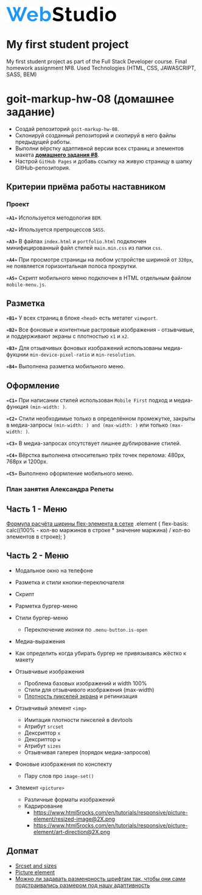 ![Web Studio Logo](https://github.com/MykolaDanyliuk/goit-markup-hw-08/blob/main/images/webstudio.svg)

<!-- ![](https://media.giphy.com/media/jIgOmyl9CwlG/giphy.gif)
![](https://media.giphy.com/media/7b8jdNUoFBdcoILjjv/giphy.gif) -->

<!-- ![](https://media.giphy.com/media/26tn33aiTi1jkl6H6/giphy.gif) -->

<!-- ![](https://media.giphy.com/media/cUAGuLiEcTBwRfkAQq/giphy.gif) -->

<!-- ![](https://media.giphy.com/media/wIVCkv3bcsBwFyESSC/giphy.gif) -->

# My first student project

My first student project as part of the Full Stack Developer course. Final homework assignment №8.
Used Technologies (HTML, CSS, JAWASCRIPT, SASS, BEM)

# goit-markup-hw-08 (домашнее задание)

- Создай репозиторий `goit-markup-hw-08`.
- Склонируй созданный репозиторий и скопируй в него файлы предыдущей работы.
- Выполни вёрстку адаптивной версии всех страниц и элементов макета
  [**домашнего задания #8**](<https://www.figma.com/file/oTYBECAN79dXy19hzWObO4/Web-Studio-(Version-2.1)?node-id=1%3A3330>).
- Настрой `GitHub Pages` и добавь ссылку на живую страницу в шапку
  GitHub-репозитория.

## Критерии приёма работы наставником

### Проект

**`«A1»`** Используется методология `BEM`.

**`«A2»`** Ипользуется препроцессов `SASS`.

**`«A3»`** В файлах `index.html` и `portfolio.html` подключен минифицированный
файл стилей `main.min.css` из папки `css`.

**`«A4»`** При просмотре страницы на любом устройстве шириной от `320px`, не
появляется горизонтальная полоса прокрутки.

**`«A5»`** Скрипт мобильного меню подключен в HTML отдельным файлом
`mobile-menu.js`.

## Разметка

**`«B1»`** У всех страниц в блоке `<head>` есть метатег `viewport`.

**`«B2»`** Все фоновые и контентные растровые изображения - отзывчивые, и
поддерживают экраны с плотностью `x1` и `x2`.

<!-- **`«B3»`** Для отзывчивых контентных изображений использован элемент `<img>` с
атрибутом `srcset` и дескриптором `x`. -->

**`«B3»`** Для отзывчивых фоновых изображений использованы медиа-фукцнии
`min-device-pixel-ratio` и `min-resolution`.

**`«B4»`** Выполнена разметка мобильного меню.

## Оформление

**`«C1»`** При написании стилей использован `Mobile First` подход и
медиа-функция `(min-width: )`.

**`«C2»`** Стили необходимые только в определённом промежутке, закрыты в
медиа-запросы `(min-width: ) and (max-width: )` или только `(max-width: )`.

**`«C3»`** В медиа-запросах отсутствует лишнее дублирование стилей.

**`«C4»`** Вёрстка выполнена относительно трёх точек перелома: 480px, 768px и
1200px.

**`«C5»`** Выполнено оформление мобильного меню.

### План занятия Александра Репеты

## Часть 1 - Меню

[Формула расчёта ширины flex-элемента в сетке](https://gist.github.com/luxplanjay/b2cdf8f124fc2c896789a28b6ba16a87)
.element {
flex-basis: calc((100% - кол-во маржинов в строке \* значение маржина) / кол-во элементов в строке);
}

## Часть 2 - Меню

- Модальное окно на телефоне
- Разметка и стили кнопки-переключателя
- Скрипт
- Рарметка бургер-меню
- Стили бургер-меню
  - Переключение иконки по `.menu-button.is-open`
- Медиа-выражения
- Как определить когда убирать бургер не привязываясь жёстко к макету

- Отзывчивые изображения
  - Проблема базовых изображений и width 100%
  - Стили для отзывчивого изображения (max-width)
  - [Плотность пикселей экрана](https://www.mydevice.io/) и ретинизация
- Отзывчивый элемент `<img>`
  - Имитация плотности пикселей в devtools
  - Атрибут `srcset`
  - Дексриптор `x`
  - Дексриптор `w`
  - Атрибут `sizes`
  - Отзывчивая галерея (порядок медиа-запросов)
- Фоновые изображения по конспекту
  - Пару слов про `image-set()`
- Элемент `<picture>`
  - Различные форматы изображений
  - Кадрирование
    - https://www.html5rocks.com/en/tutorials/responsive/picture-element/resized-image@2X.png
    - https://www.html5rocks.com/en/tutorials/responsive/picture-element/art-direction@2X.png

## Допмат

- [Srcset and sizes](https://ericportis.com/posts/2014/srcset-sizes/)
- [Picture element](https://www.html5rocks.com/en/tutorials/responsive/picture-element/)
- [Можно ли задавать разменрность шрифтам так, чтобы они сами подстраивались размером под нашу адаптивность](https://css-tricks.com/fun-viewport-units/)
